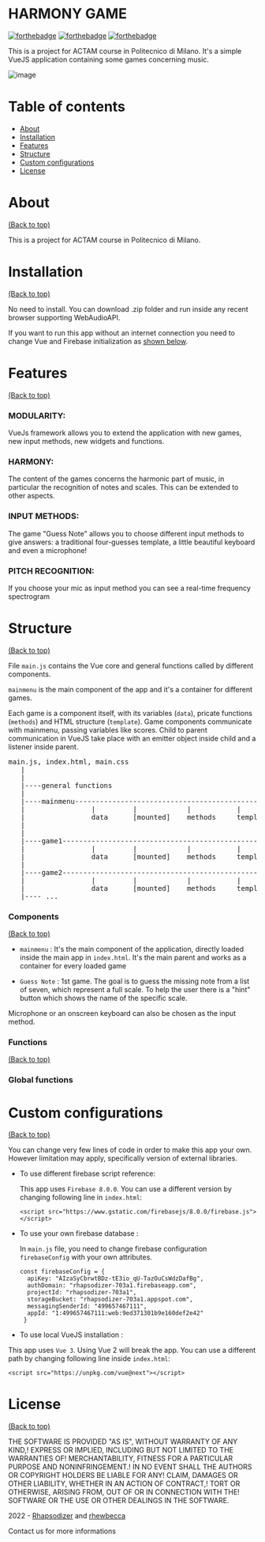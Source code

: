 # HARMONY GAME

[![forthebadge](http://forthebadge.com/images/badges/made-with-javascript.svg)](http://forthebadge.com)
[![forthebadge](http://forthebadge.com/images/badges/made-with-vue.svg)](http://forthebadge.com)
[![forthebadge](http://forthebadge.com/images/badges/built-with-love.svg)](http://forthebadge.com)

This is a project for ACTAM course in Politecnico di Milano.
It's a simple VueJS application containing some games concerning music.

 ![image](https://user-images.githubusercontent.com/17109060/32149040-04f3125c-bd25-11e7-8003-66fd29bc18d4.png)

# Table of contents

- [About](#about)
- [Installation](#installation)
- [Features](#features)
- [Structure](#structure)
- [Custom configurations](#custom-configurations)
- [License](#license)

# About

[(Back to top)](#table-of-contents)

This is a project for ACTAM course in Politecnico di Milano.


# Installation

[(Back to top)](#table-of-contents)

No need to install. You can download .zip folder and run inside any recent browser supporting WebAudioAPI.

If you want to run this app without an internet connection you need to change Vue and Firebase initialization as [shown below](#custom-configurations).

# Features

[(Back to top)](#table-of-contents)

### MODULARITY:
VueJs framework allows you to extend the application with new games, new input methods, new widgets and functions.
### HARMONY:
The content of the games concerns the harmonic part of music, in particular the recognition of notes and scales. This can be extended to other aspects.
### INPUT METHODS:
The game "Guess Note" allows you to choose different input methods to give answers: a traditional four-guesses template, a little beautiful keyboard and even a microphone!
### PITCH RECOGNITION:
If you choose your mic as input method you can see a real-time frequency spectrogram


# Structure

[(Back to top)](#table-of-contents)

File `main.js` contains the Vue core and general functions called by different components.

`mainmenu` is the main component of the app and it's a container for different games.

Each game is a component itself, with its variables (`data`), pricate functions (`methods`) and HTML structure (`template`).
Game components communicate with mainmenu, passing variables like scores. Child to parent communication in VueJS take place with an emitter object inside child and
a listener inside parent.

<pre>
main.js, index.html, main.css
   |
   |
   |----general functions
   |
   |----mainmenu-------------------------------------------------------------< [listener]       <----|  <----|
   |                |         |            |           |                                             |       |
   |                data      [mounted]    methods     template                                      |       |
   |                                                                                                 |       |
   |                                                                                                 |       |
   |----game1-----------------------------------------------------> [emitter]........................|       |
   |                |         |            |           |                                                     |
   |                data      [mounted]    methods     template                                              |
   |                                                                                                         |
   |----game2-----------------------------------------------------> [emitter]................................|
   |                |         |            |           |
   |                data      [mounted]    methods     template
   |---- ...
</pre>

### Components

[(Back to top)](#table-of-contents)

- `mainmenu` : It's the main component of the application, directly loaded inside the main app in `index.html`. It's the main parent and works as a container for every loaded game

- `Guess Note` : 1st game. The goal is to guess the missing note from a list of seven, which represent a full scale. To help the user there is a "hint" button which shows the name of the specific scale.

Microphone or an onscreen keyboard can also be chosen as the input method.

### Functions

[(Back to top)](#table-of-contents)

### Global functions

# Custom configurations

[(Back to top)](#table-of-contents)

You can change very few lines of code in order to make this app your own. However limitation may apply, specifically version of external libraries.

- To use different firebase script reference:

  This app uses `Firebase 8.0.0`. You can use a different version by changing following line in `index.html`:

  ```
  <script src="https://www.gstatic.com/firebasejs/8.0.0/firebase.js"></script>
  ```

- To use your own firebase database :

  In `main.js` file, you need to change firebase configuration `firebaseConfig` with your own attributes.

  ```
  const firebaseConfig = {
    apiKey: "AIzaSyCbrwtBDz-tE3io_qU-TazOuCsWdzDafBg",
    authDomain: "rhapsodizer-703a1.firebaseapp.com",
    projectId: "rhapsodizer-703a1",
    storageBucket: "rhapsodizer-703a1.appspot.com",
    messagingSenderId: "499657467111",
    appId: "1:499657467111:web:9ed371301b9e160def2e42"
   }
  ```

 - To use local VueJS installation :

 This app uses `Vue 3`. Using Vue 2 will break the app. You can use a different path by changing following line inside `index.html`:

 ```
 <script src="https://unpkg.com/vue@next"></script>
 ```    


# License

[(Back to top)](#table-of-contents)

THE SOFTWARE IS PROVIDED "AS IS", WITHOUT WARRANTY OF ANY KIND,!
EXPRESS OR IMPLIED, INCLUDING BUT NOT LIMITED TO THE WARRANTIES OF!
MERCHANTABILITY, FITNESS FOR A PARTICULAR PURPOSE AND NONINFRINGEMENT.!
IN NO EVENT SHALL THE AUTHORS OR COPYRIGHT HOLDERS BE LIABLE FOR ANY!
CLAIM, DAMAGES OR OTHER LIABILITY, WHETHER IN AN ACTION OF CONTRACT,!
TORT OR OTHERWISE, ARISING FROM, OUT OF OR IN CONNECTION WITH THE!
SOFTWARE OR THE USE OR OTHER DEALINGS IN THE SOFTWARE.

2022 - [Rhapsodizer](https://github.com/Rhapsodizer/) and [rhewbecca](https://github.com/rhewbecca/)

Contact us for more informations



